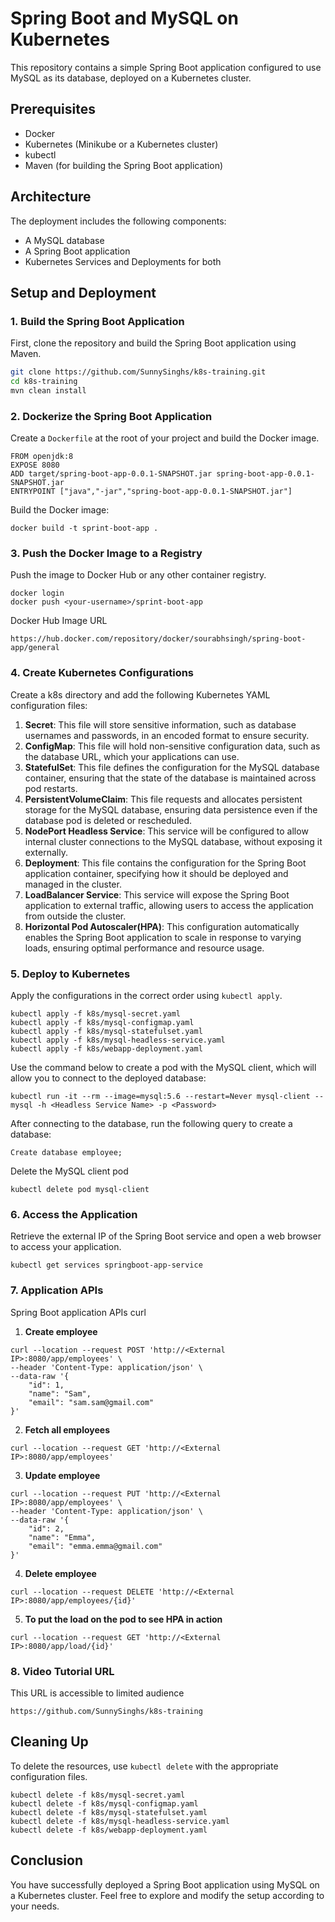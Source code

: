 # Spring Boot and MySQL on Kubernetes

This repository contains a simple Spring Boot application configured to use MySQL as its database, deployed on a Kubernetes cluster.

## Prerequisites

- Docker
- Kubernetes (Minikube or a Kubernetes cluster)
- kubectl
- Maven (for building the Spring Boot application)

## Architecture

The deployment includes the following components:
- A MySQL database
- A Spring Boot application
- Kubernetes Services and Deployments for both

## Setup and Deployment

### 1. Build the Spring Boot Application

First, clone the repository and build the Spring Boot application using Maven.

```sh
git clone https://github.com/SunnySinghs/k8s-training.git
cd k8s-training
mvn clean install
```

### 2. Dockerize the Spring Boot Application

Create a `Dockerfile` at the root of your project and build the Docker image.

```
FROM openjdk:8
EXPOSE 8080
ADD target/spring-boot-app-0.0.1-SNAPSHOT.jar spring-boot-app-0.0.1-SNAPSHOT.jar
ENTRYPOINT ["java","-jar","spring-boot-app-0.0.1-SNAPSHOT.jar"]
```

Build the Docker image:

```
docker build -t sprint-boot-app .
```

### 3. Push the Docker Image to a Registry

Push the image to Docker Hub or any other container registry.

```
docker login 
docker push <your-username>/sprint-boot-app
````

Docker Hub Image URL

```
https://hub.docker.com/repository/docker/sourabhsingh/spring-boot-app/general
```

### 4. Create Kubernetes Configurations

Create a k8s directory and add the following Kubernetes YAML configuration files:

1. **Secret**: This file will store sensitive information, such as database usernames and passwords, in an encoded format to ensure security.
2. **ConfigMap**: This file will hold non-sensitive configuration data, such as the database URL, which your applications can use.
3. **StatefulSet**: This file defines the configuration for the MySQL database container, ensuring that the state of the database is maintained across pod restarts.
4. **PersistentVolumeClaim**: This file requests and allocates persistent storage for the MySQL database, ensuring data persistence even if the database pod is deleted or rescheduled.
5. **NodePort Headless Service**: This service will be configured to allow internal cluster connections to the MySQL database, without exposing it externally.
6. **Deployment**: This file contains the configuration for the Spring Boot application container, specifying how it should be deployed and managed in the cluster.
7. **LoadBalancer Service**: This service will expose the Spring Boot application to external traffic, allowing users to access the application from outside the cluster.
8. **Horizontal Pod Autoscaler(HPA)**: This configuration automatically enables the Spring Boot application to scale in response to varying loads, ensuring optimal performance and resource usage.

### 5. Deploy to Kubernetes

Apply the configurations in the correct order using `kubectl apply`.

```
kubectl apply -f k8s/mysql-secret.yaml
kubectl apply -f k8s/mysql-configmap.yaml
kubectl apply -f k8s/mysql-statefulset.yaml
kubectl apply -f k8s/mysql-headless-service.yaml
kubectl apply -f k8s/webapp-deployment.yaml
```

Use the command below to create a pod with the MySQL client, which will allow you to connect to the deployed database:

```
kubectl run -it --rm --image=mysql:5.6 --restart=Never mysql-client -- mysql -h <Headless Service Name> -p <Password>
```

After connecting to the database, run the following query to create a database:

```
Create database employee;
```

Delete the MySQL client pod

```
kubectl delete pod mysql-client
```

### 6. Access the Application

Retrieve the external IP of the Spring Boot service and open a web browser to access your application.

```
kubectl get services springboot-app-service
```

### 7. Application APIs

Spring Boot application APIs curl

1. **Create employee**

```
curl --location --request POST 'http://<External IP>:8080/app/employees' \
--header 'Content-Type: application/json' \
--data-raw '{
    "id": 1,
    "name": "Sam",
    "email": "sam.sam@gmail.com"
}'
```

2. **Fetch all employees**

```
curl --location --request GET 'http://<External IP>:8080/app/employees'
```

3. **Update employee**

```
curl --location --request PUT 'http://<External IP>:8080/app/employees' \
--header 'Content-Type: application/json' \
--data-raw '{
    "id": 2,
    "name": "Emma",
    "email": "emma.emma@gmail.com"
}'
```

4. **Delete employee**

```
curl --location --request DELETE 'http://<External IP>:8080/app/employees/{id}'
```

5. **To put the load on the pod to see HPA in action**

```
curl --location --request GET 'http://<External IP>:8080/app/load/{id}'
```

### 8. Video Tutorial URL
This URL is accessible to limited audience

```
https://github.com/SunnySinghs/k8s-training
```

## Cleaning Up

To delete the resources, use `kubectl delete` with the appropriate configuration files.

```
kubectl delete -f k8s/mysql-secret.yaml
kubectl delete -f k8s/mysql-configmap.yaml
kubectl delete -f k8s/mysql-statefulset.yaml
kubectl delete -f k8s/mysql-headless-service.yaml
kubectl delete -f k8s/webapp-deployment.yaml
```

## Conclusion

You have successfully deployed a Spring Boot application using MySQL on a Kubernetes cluster. Feel free to explore and modify the setup according to your needs.
